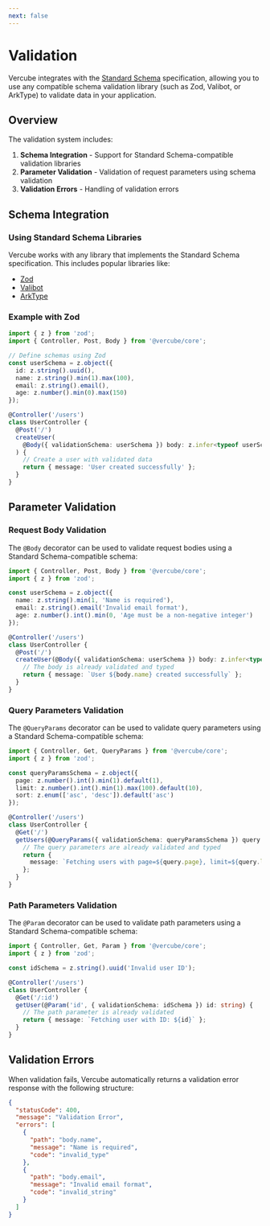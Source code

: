 ```yaml
---
next: false
---
```

# Validation

Vercube integrates with the [Standard Schema](https://github.com/standard-schema/standard-schema) specification, allowing you to use any compatible schema validation library (such as Zod, Valibot, or ArkType) to validate data in your application.

## Overview

The validation system includes:

1. **Schema Integration** - Support for Standard Schema-compatible validation libraries
2. **Parameter Validation** - Validation of request parameters using schema validation
3. **Validation Errors** - Handling of validation errors

## Schema Integration

### Using Standard Schema Libraries

Vercube works with any library that implements the Standard Schema specification. This includes popular libraries like:

- [Zod](https://github.com/colinhacks/zod)
- [Valibot](https://github.com/fabian-hiller/valibot)
- [ArkType](https://github.com/arktypeio/arktype)

### Example with Zod

```typescript
import { z } from 'zod';
import { Controller, Post, Body } from '@vercube/core';

// Define schemas using Zod
const userSchema = z.object({
  id: z.string().uuid(),
  name: z.string().min(1).max(100),
  email: z.string().email(),
  age: z.number().min(0).max(150)
});

@Controller('/users')
class UserController {
  @Post('/')
  createUser(
    @Body({ validationSchema: userSchema }) body: z.infer<typeof userSchema>,
  ) {
    // Create a user with validated data
    return { message: 'User created successfully' };
  }
}
```

## Parameter Validation

### Request Body Validation

The `@Body` decorator can be used to validate request bodies using a Standard Schema-compatible schema:

```typescript
import { Controller, Post, Body } from '@vercube/core';
import { z } from 'zod';

const userSchema = z.object({
  name: z.string().min(1, 'Name is required'),
  email: z.string().email('Invalid email format'),
  age: z.number().int().min(0, 'Age must be a non-negative integer')
});

@Controller('/users')
class UserController {
  @Post('/')
  createUser(@Body({ validationSchema: userSchema }) body: z.infer<typeof userSchema>) {
    // The body is already validated and typed
    return { message: `User ${body.name} created successfully` };
  }
}
```

### Query Parameters Validation

The `@QueryParams` decorator can be used to validate query parameters using a Standard Schema-compatible schema:

```typescript
import { Controller, Get, QueryParams } from '@vercube/core';
import { z } from 'zod';

const queryParamsSchema = z.object({
  page: z.number().int().min(1).default(1),
  limit: z.number().int().min(1).max(100).default(10),
  sort: z.enum(['asc', 'desc']).default('asc')
});

@Controller('/users')
class UserController {
  @Get('/')
  getUsers(@QueryParams({ validationSchema: queryParamsSchema }) query: z.infer<typeof queryParamsSchema>) {
    // The query parameters are already validated and typed
    return { 
      message: `Fetching users with page=${query.page}, limit=${query.limit}, sort=${query.sort}` 
    };
  }
}
```

### Path Parameters Validation

The `@Param` decorator can be used to validate path parameters using a Standard Schema-compatible schema:

```typescript
import { Controller, Get, Param } from '@vercube/core';
import { z } from 'zod';

const idSchema = z.string().uuid('Invalid user ID');

@Controller('/users')
class UserController {
  @Get('/:id')
  getUser(@Param('id', { validationSchema: idSchema }) id: string) {
    // The path parameter is already validated
    return { message: `Fetching user with ID: ${id}` };
  }
}
```

## Validation Errors

When validation fails, Vercube automatically returns a validation error response with the following structure:

```json
{
  "statusCode": 400,
  "message": "Validation Error",
  "errors": [
    {
      "path": "body.name",
      "message": "Name is required",
      "code": "invalid_type"
    },
    {
      "path": "body.email",
      "message": "Invalid email format",
      "code": "invalid_string"
    }
  ]
}
```